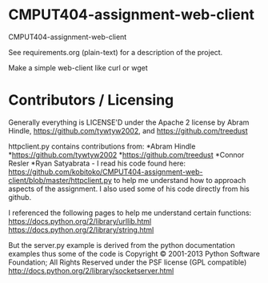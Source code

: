CMPUT404-assignment-web-client
==============================

CMPUT404-assignment-web-client

See requirements.org (plain-text) for a description of the project.

Make a simple web-client like curl or wget

Contributors / Licensing
========================


Generally everything is LICENSE'D under the Apache 2 license by Abram Hindle, 
https://github.com/tywtyw2002, and https://github.com/treedust

httpclient.py contains contributions from:
*Abram Hindle
*https://github.com/tywtyw2002
*https://github.com/treedust
*Connor Resler
*Ryan Satyabrata - I read his code found here: https://github.com/kobitoko/CMPUT404-assignment-web-client/blob/master/httpclient.py to help me understand how to approach aspects of the assignment. I also used some of his code directly from his github.

I referenced the following pages to help me understand certain functions:
https://docs.python.org/2/library/urllib.html
https://docs.python.org/2/library/string.html


But the server.py example is derived from the python documentation
examples thus some of the code is Copyright © 2001-2013 Python
Software Foundation; All Rights Reserved under the PSF license (GPL
compatible) http://docs.python.org/2/library/socketserver.html

